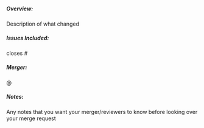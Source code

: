 ##### Overview:
Description of what changed

##### Issues Included:

closes #

##### Merger:

@

##### Notes: 
Any notes that you want your merger/reviewers to know before looking over your merge request
